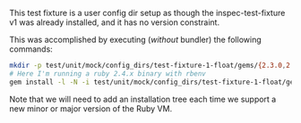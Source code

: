 This test fixture is a user config dir setup as though the inspec-test-fixture v1 was already installed, and it has no version constraint.

This was accomplished by executing (*without* bundler) the following commands:

```bash
mkdir -p test/unit/mock/config_dirs/test-fixture-1-float/gems/{2.3.0,2.4.0,2.5.0}
# Here I'm running a ruby 2.4.x binary with rbenv
gem install -l -N -i test/unit/mock/config_dirs/test-fixture-1-float/gems/2.4.0 test/unit/mock/plugins/inspec-test-fixture/pkg/inspec-test-fixture-0.1.0.gem
```

Note that we will need to add an installation tree each time we support a new minor or major version of the Ruby VM.